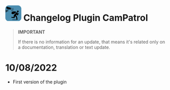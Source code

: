 ![CamPatrol Icon](../images/camPatrol_icon-50.png) Changelog Plugin CamPatrol
==

>**IMPORTANT**
>
>If there is no information for an update, that means it's related only on a documentation, translation or text update.

10/08/2022
==

- First version of the plugin
